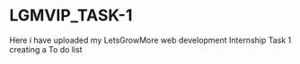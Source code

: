 # LGMVIP_TASK-1
Here i have uploaded my LetsGrowMore web development Internship Task 1 creating a To do list
